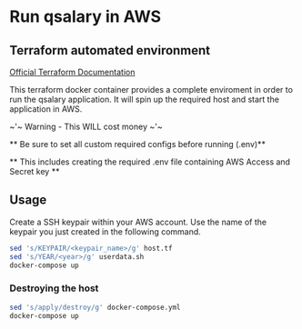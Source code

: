 # Run qsalary in AWS

## Terraform automated environment

[Official Terraform Documentation](https://www.terraform.io/docs/)

This terraform docker container provides a complete enviroment in order to run the qsalary application. It will spin up the required host and start the application in AWS.

~'~ Warning - This WILL cost money ~'~

** Be sure to set all custom required configs before running (.env)**

** This includes creating the required .env file containing AWS Access and Secret key **

## Usage

Create a SSH keypair within your AWS account. Use the name of the keypair you just created in the following command.

```bash
sed 's/KEYPAIR/<keypair_name>/g' host.tf
sed 's/YEAR/<year>/g' userdata.sh
docker-compose up
```

### Destroying the host

```bash
sed 's/apply/destroy/g' docker-compose.yml
docker-compose up
```
